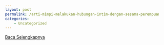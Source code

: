 ```yaml
---
layout: post
permalink: /arti-mimpi-melakukan-hubungan-intim-dengan-sesama-perempuan/
categories:
    - Uncategorized
---
```


[Baca Selengkapnya](/05)
